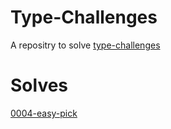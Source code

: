 # Type-Challenges
A repositry to solve [type-challenges](https://github.com/type-challenges/type-challenges/tree/main)

# Solves

[0004-easy-pick](https://www.typescriptlang.org/play?#code/PQKgUABBAsELQQAoEsDGBrS8491gRgJ4QCCAdgC4AWA9mcQGICuEAFAAICGlAZkwJQQAxAFNOAZ2JCmZZHWH4myADYU4yMmCxCdEAIpMR4inM1YAkgFsADspGWRlCNRERFKtRogADFBgA8ACoANBAA0gB83hAA5o4iAE5oEADuyNQ0TBQQTOIaMRDpAHRaUADCdMYJTKgU4hCczoTWrkQQ1mjo+c5UruIi2TQ87Qk0LQkmRj5h0Tyjlj6B3qUQDDQJECIAHpw2dgBcK97HdVgaFIk8nKiugTQAJjQQAN5YUCYUBxBV+W8Q90ZUElrCY6PtvhQkmQYn9UDQ9gMRPdwfgaDQ7NwsABfFYUZq3B40RAJEQAN2QIhSEAAvBAALKEPzoIKE0IAcg+djZEAAPhA2XCERd7myIis4WRjM5CeC7o9iWSKVTaa8oGrnOkvmyyhiyBBRvC2cE-lBBbZEciIFdlP1jVAcVBjsssBEIAA1JUQeQAcXSAAkmPhwVQKBRrOJ9sBgHVUFQigArcRFdYxYDQMAgYBaUAQAD6+YLhYLEAAmpkNhUARA-YlXEX6-mIJmtHiWvTGZ0gqEwpsthcyPd6ugRIQhhBAq6VVgANqIQp6sIAXVls8XYBxYBzDfr46M2TKEim26LTazyBs62yrdczwgAFEAI5MTjKUJ3rYtWoQLFW+b89jXnAsYvnY0JGMAWQqOIbItviECoIe9S0tOWDvp+FD+I+z7KJhH4iLUSIAIyhAyTIso87KciIooRBEdr3nhtSYU+L64ehSIAEwkR2ARyjQlGatRvL8madjCjRdFYFGEAAeIcDbOh8kJKMCRYKRnZ8QJnxCXyArwua4nCWyGiki+yAipJa5gOclzXASjwvFgVHgj80JYAC4hAsgIKmC5kK-Ka+liUiKJorq65aDZCRXDcDHsfchGOe8gl+VCMIblFMWuGh+HChxSUatpqUBfBQUWqF6JiJoG5bsexbMBMvQbAAyhc4Z5nVjbNqALoQM1VCcCSECjkwGziOikGVMGobhpG0aeXGibJgkqbQMA3DiCkiS9R6lLfBNoKStNYYRlGMaLUmKZpsA43KJNkq9XS6yuGUA3KKBcQRhAIYnXN50JpdK0ZlmQA)
